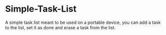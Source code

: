 # Simple-Task-List
A simple task list meant to be used on a portable device, you can add a task to the list, set it as done and erase a task from the list.

